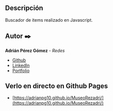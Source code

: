 ## Descripción

Buscador de items realizado en Javascript.

## Autor ✒️
**Adrián Pérez Gómez** - *Redes*

* [Github](https://github.com/adrianpg10)
* [LinkedIn](https://www.linkedin.com/in/adrian-perez-gomez/)
* [Portfolio]()


## Verlo en directo en Github Pages

* [https://adrianpg10.github.io/MuseoRezadri/](https://adrianpg10.github.io/MuseoRezadri/)

